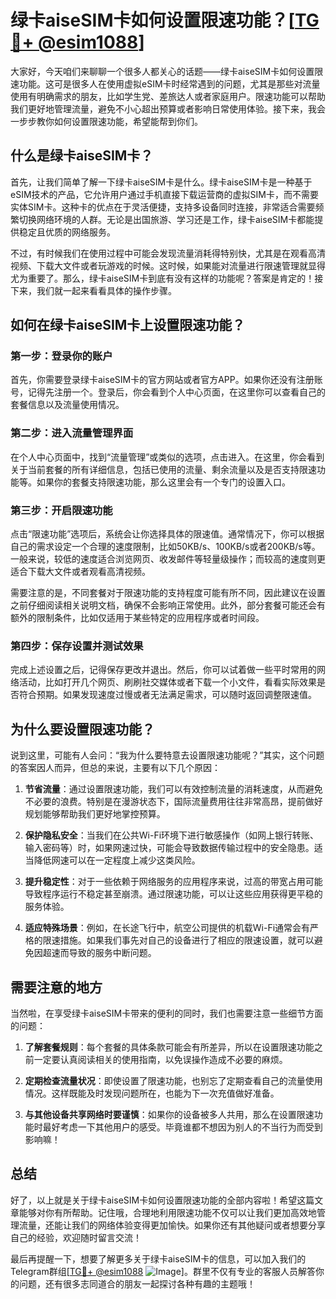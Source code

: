 # 绿卡aiseSIM卡如何设置限速功能？[[TG💪+ @esim1088](https://t.me/s/esim1088)]

大家好，今天咱们来聊聊一个很多人都关心的话题——绿卡aiseSIM卡如何设置限速功能。这可是很多人在使用虚拟eSIM卡时经常遇到的问题，尤其是那些对流量使用有明确需求的朋友，比如学生党、差旅达人或者家庭用户。限速功能可以帮助我们更好地管理流量，避免不小心超出预算或者影响日常使用体验。接下来，我会一步步教你如何设置限速功能，希望能帮到你们。

## 什么是绿卡aiseSIM卡？

首先，让我们简单了解一下绿卡aiseSIM卡是什么。绿卡aiseSIM卡是一种基于eSIM技术的产品，它允许用户通过手机直接下载运营商的虚拟SIM卡，而不需要实体SIM卡。这种卡的优点在于灵活便捷，支持多设备同时连接，非常适合需要频繁切换网络环境的人群。无论是出国旅游、学习还是工作，绿卡aiseSIM卡都能提供稳定且优质的网络服务。

不过，有时候我们在使用过程中可能会发现流量消耗得特别快，尤其是在观看高清视频、下载大文件或者玩游戏的时候。这时候，如果能对流量进行限速管理就显得尤为重要了。那么，绿卡aiseSIM卡到底有没有这样的功能呢？答案是肯定的！接下来，我们就一起来看看具体的操作步骤。

## 如何在绿卡aiseSIM卡上设置限速功能？

### 第一步：登录你的账户

首先，你需要登录绿卡aiseSIM卡的官方网站或者官方APP。如果你还没有注册账号，记得先注册一个。登录后，你会看到个人中心页面，在这里你可以查看自己的套餐信息以及流量使用情况。

### 第二步：进入流量管理界面

在个人中心页面中，找到“流量管理”或类似的选项，点击进入。在这里，你会看到关于当前套餐的所有详细信息，包括已使用的流量、剩余流量以及是否支持限速功能等。如果你的套餐支持限速功能，那么这里会有一个专门的设置入口。

### 第三步：开启限速功能

点击“限速功能”选项后，系统会让你选择具体的限速值。通常情况下，你可以根据自己的需求设定一个合理的速度限制，比如50KB/s、100KB/s或者200KB/s等。一般来说，较低的速度适合浏览网页、收发邮件等轻量级操作；而较高的速度则更适合下载大文件或者观看高清视频。

需要注意的是，不同套餐对于限速功能的支持程度可能有所不同，因此建议在设置之前仔细阅读相关说明文档，确保不会影响正常使用。此外，部分套餐可能还会有额外的限制条件，比如仅适用于某些特定的应用程序或者时间段。

### 第四步：保存设置并测试效果

完成上述设置之后，记得保存更改并退出。然后，你可以试着做一些平时常用的网络活动，比如打开几个网页、刷刷社交媒体或者下载一个小文件，看看实际效果是否符合预期。如果发现速度过慢或者无法满足需求，可以随时返回调整限速值。

## 为什么要设置限速功能？

说到这里，可能有人会问：“我为什么要特意去设置限速功能呢？”其实，这个问题的答案因人而异，但总的来说，主要有以下几个原因：

1. **节省流量**：通过设置限速功能，我们可以有效控制流量的消耗速度，从而避免不必要的浪费。特别是在漫游状态下，国际流量费用往往非常高昂，提前做好规划能够帮助我们更好地掌控预算。
   
2. **保护隐私安全**：当我们在公共Wi-Fi环境下进行敏感操作（如网上银行转账、输入密码等）时，如果网速过快，可能会导致数据传输过程中的安全隐患。适当降低网速可以在一定程度上减少这类风险。

3. **提升稳定性**：对于一些依赖于网络服务的应用程序来说，过高的带宽占用可能导致程序运行不稳定甚至崩溃。通过限速功能，可以让这些应用获得更平稳的服务体验。

4. **适应特殊场景**：例如，在长途飞行中，航空公司提供的机载Wi-Fi通常会有严格的限速措施。如果我们事先对自己的设备进行了相应的限速设置，就可以避免因超速而导致的服务中断问题。

## 需要注意的地方

当然啦，在享受绿卡aiseSIM卡带来的便利的同时，我们也需要注意一些细节方面的问题：

1. **了解套餐规则**：每个套餐的具体条款可能会有所差异，所以在设置限速功能之前一定要认真阅读相关的使用指南，以免误操作造成不必要的麻烦。

2. **定期检查流量状况**：即使设置了限速功能，也别忘了定期查看自己的流量使用情况。这样既能及时发现问题所在，也能为下一次充值做好准备。

3. **与其他设备共享网络时要谨慎**：如果你的设备被多人共用，那么在设置限速功能时最好考虑一下其他用户的感受。毕竟谁都不想因为别人的不当行为而受到影响嘛！

## 总结

好了，以上就是关于绿卡aiseSIM卡如何设置限速功能的全部内容啦！希望这篇文章能够对你有所帮助。记住哦，合理地利用限速功能不仅可以让我们更加高效地管理流量，还能让我们的网络体验变得更加愉快。如果你还有其他疑问或者想要分享自己的经验，欢迎随时留言交流！

最后再提醒一下，想要了解更多关于绿卡aiseSIM卡的信息，可以加入我们的Telegram群组[[TG💪+ @esim1088](https://t.me/s/esim1088) ![Image](https://i.postimg.cc/4NQfJmqS/Snipaste-2025-05-13-00-14-12.png)]。群里不仅有专业的客服人员解答你的问题，还有很多志同道合的朋友一起探讨各种有趣的主题哦！